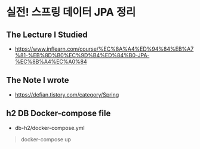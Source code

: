 # 실전! 스프링 데이터 JPA 정리
## The Lecture I Studied
- https://www.inflearn.com/course/%EC%8A%A4%ED%94%84%EB%A7%81-%EB%8D%B0%EC%9D%B4%ED%84%B0-JPA-%EC%8B%A4%EC%A0%84

## The Note I wrote
- https://defian.tistory.com/category/Spring

## h2 DB Docker-compose file
- db-h2/docker-compose.yml
> docker-compose up
